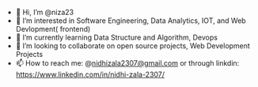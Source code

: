 - 👋 Hi, I’m @niza23
- 👀 I’m interested in Software Engineering, Data Analytics, IOT, and Web Devlopment(
frontend)
- 🌱 I’m currently learning Data Structure and Algorithm, Devops
- 💞️ I’m looking to collaborate on open source projects, Web Development Projects
- 📫 How to reach me: @nidhizala2307@gmail.com or through linkdin: https://www.linkedin.com/in/nidhi-zala-2307/

<!---
niza23/niza23 is a ✨ special ✨ repository because its `README.md` (this file) appears on your GitHub profile.
You can click the Preview link to take a look at your changes.
--->
